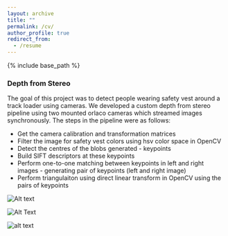 ```yaml
---
layout: archive
title: ""
permalink: /cv/
author_profile: true
redirect_from:
  - /resume
---
```


{% include base_path %}

### Depth from Stereo
The goal of this project was to detect people wearing safety vest around a track loader using cameras. We developed a custom depth from stereo pipeline using two mounted orlaco cameras which streamed images synchronously. The steps in the pipeline were as follows:
- Get the camera calibration and transformation matrices
- Filter the image for safety vest colors using hsv color space in OpenCV
- Detect the centres of the blobs generated - keypoints
- Build SIFT descriptors at these keypoints
- Perform one-to-one matching between keypoints in left and right images - generating pair of keypoints (left and right image)
- Perform triangulaiton using direct linear transform in OpenCV using the pairs of keypoints

![Alt text](http://m-a-c-e.github.io/website/files/orlaco2.gif "The pipeline outputs the distance in meters to the track loader")

![Alt Text](http://m-a-c-e.github.io/website/files/orlaco2.gif "The pipeline outputs the distance in meters to the track loader")

![alt text](http://m-a-c-e.github.io/website/files/orlaco2.gif "The pipeline outputs the distance in meters to the track loader")
